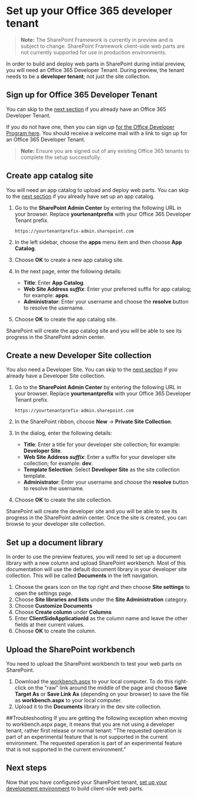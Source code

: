 # Set up your Office 365 developer tenant

>**Note:** The SharePoint Framework is currently in preview and is subject to change. SharePoint Framework client-side web parts are not currently supported for use in production environments.

In order to build and deploy web parts in SharePoint during initial preview, you will need an Office 365 Developer Tenant. During preview, the tenant needs to be a **developer tenant**; not just the site collection. 

## Sign up for Office 365 Developer Tenant
You can skip to the [next section](#create-app-catalog-site) if you already have an Office 365 Developer Tenant.

If you do not have one, then you can sign up [for the Office Developer Program here](https://profile.microsoft.com/RegSysProfileCenter/wizardnp.aspx?wizid=14b845d0-938c-45af-b061-f798fbb4d170&lcid=1033). You should receive a welcome mail with a link to sign up for an Office 365 Developer Tenant.  

>**Note:** Ensure you are signed out of any existing Office 365 tenants to complete the setup successfully.

## Create app catalog site
You will need an app catalog to upload and deploy web parts. You can skip to the [next section](#create-a-new-developer-site-collection) if you already have set up an app catalog.  

1. Go to the **SharePoint Admin Center** by entering the following URL in your browser. Replace **yourtenantprefix** with your Office 365 Developer Tenant prefix.

   ```
   https://yourtenantprefix-admin.sharepoint.com
   ```

2. In the left sidebar, choose the **apps** menu item and then choose **App Catalog**.

3. Choose **OK** to create a new app catalog site.

3. In the next page, enter the following details:
   * **Title**: Enter **App Catalog**.
   * **Web Site Address _suffix_**: Enter your preferred suffix for app catalog; for example: **apps**.
   * **Administrator**: Enter your username and choose the **resolve** button to resolve the username.

4. Choose **OK** to create the app catalog site.

SharePoint will create the app catalog site and you will be able to see its progress in the SharePoint admin center.

## Create a new Developer Site collection
You also need a Developer Site. You can skip to the [next section](#set-up-a-document-library) if you already have a Developer Site collection.

1. Go to the **SharePoint Admin Center** by entering the following URL in your browser. Replace **yourtenantprefix** with your Office 365 Developer Tenant prefix.

   ```
   https://yourtenantprefix-admin.sharepoint.com
   ```

2. In the SharePoint ribbon, choose **New** -> **Private Site Collection**.

3. In the dialog, enter the following details:
   * **Title**: Enter a title for your developer site collection; for example: **Developer Site**.
   * **Web Site Address _suffix_**: Enter a suffix for your developer site collection; for example: **dev**.
   * **Template Selection**: Select **Developer Site** as the site collection template.
   * **Administrator**: Enter your username and choose the **resolve** button to resolve the username.

4. Choose **OK** to create the site collection.

SharePoint will create the developer site and you will be able to see its progress in the SharePoint admin center. Once the site is created, you can browse to your developer site collection.

## Set up a document library
In order to use the preview features, you will need to set up a document library with a new column and upload SharePoint workbench. Most of this documentation will use the default document library in your developer site collection. This will be called **Documents** in the left navigation.

1. Choose the gears icon on the top right and then choose **Site settings** to open the settings page.
2. Choose **Site libraries and lists** under the **Site Administration** category.
3. Choose **Customize Documents**
4. Choose **Create column** under **Columns**
5. Enter **ClientSideApplicationId** as the column name and leave the other fields at their current values.
6. Choose **OK** to create the column.

## Upload the SharePoint workbench
You need to upload the SharePoint workbench to test your web parts on SharePoint. 
1. Download the [workbench.aspx](https://github.com/SharePoint/sp-dev-docs/blob/master/workbench.aspx) to your local computer. To do this right-click on the "raw" link around the middle of the page and choose **Save Target As** or **Save Link As** (depending on your browser) to save the file as **workbench.aspx** to your local computer. 
3. Upload it to the **Documents** library in the dev site collection.

##Troubleshooting
If you are getting the following exception when moving to workbench.aspx page, it means that you are not using a developer tenant, rather first release or normal tenant: "The requested operation is part of an experimental feature that is not supported in the current environment. The requested operation is part of an experimental feature that is not supported in the current environment." 

## Next steps
Now that you have configured your SharePoint tenant, [set up your development environment](./set-up-your-development-environment) to build client-side web parts.